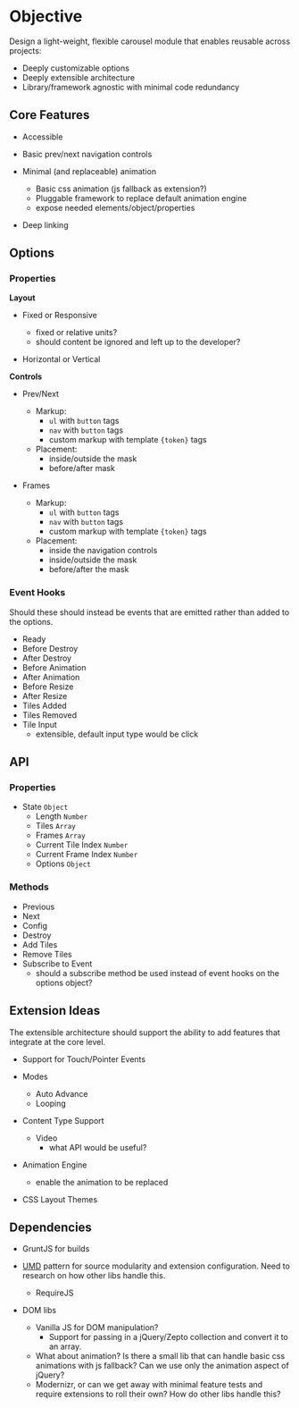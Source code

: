 # Objective #

Design a light-weight, flexible carousel module that enables reusable across projects:

- Deeply customizable options
- Deeply extensible architecture
- Library/framework agnostic with minimal code redundancy


  
## Core Features ##

- Accessible

- Basic prev/next navigation controls

- Minimal (and replaceable) animation
    - Basic css animation (js fallback as extension?)
    - Pluggable framework to replace default animation engine
    - expose needed elements/object/properties

- Deep linking



## Options ##


### Properties ###

**Layout**

- Fixed or Responsive
    - fixed or relative units?
    - should content be ignored and left up to the developer?

- Horizontal or Vertical


**Controls**

- Prev/Next
    - Markup:
        - `ul` with `button` tags
        - `nav` with `button` tags
        - custom markup with template `{token}` tags
    - Placement:
        - inside/outside the mask
        - before/after mask

- Frames
    - Markup:
      - `ul` with `button` tags
      - `nav` with `button` tags
      - custom markup with template `{token}` tags
    - Placement:
      - inside the navigation controls
      - inside/outside the mask
      - before/after the mask


### Event Hooks ###

Should these should instead be events that are emitted rather than added to the options.

- Ready
- Before Destroy
- After Destroy
- Before Animation
- After Animation
- Before Resize
- After Resize
- Tiles Added
- Tiles Removed
- Tile Input
    - extensible, default input type would be click



## API ##


### Properties ###

- State `Object`
    - Length `Number`
    - Tiles `Array`
    - Frames `Array`
    - Current Tile Index `Number`
    - Current Frame Index `Number`
    - Options `Object`


### Methods ###

- Previous
- Next
- Config
- Destroy
- Add Tiles
- Remove Tiles
- Subscribe to Event
    - should a subscribe method be used instead of event hooks on the options object?



## Extension Ideas ##

The extensible architecture should support the ability to add features that integrate at the core level.

- Support for Touch/Pointer Events

- Modes
    - Auto Advance
    - Looping

- Content Type Support
    - Video
      - what API would be useful?

- Animation Engine
    - enable the animation to be replaced

- CSS Layout Themes



## Dependencies ##

- GruntJS for builds

- [UMD](https://github.com/umdjs/umd) pattern for source modularity and extension configuration. Need to research on how other libs handle this.
    - RequireJS

- DOM libs
    - Vanilla JS for DOM manipulation?
        - Support for passing in a jQuery/Zepto collection and convert it to an array.
    - What about animation? Is there a small lib that can handle basic css animations with js fallback? Can we use only the animation aspect of jQuery?
    - Modernizr, or can we get away with minimal feature tests and require extensions to roll their own? How do other libs handle this?
